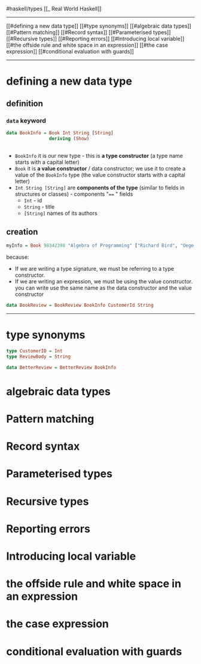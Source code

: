 #haskell/types 
[[_ Real World Haskell]]

-------
[[#defining a new data type]]
[[#type synonyms]]
[[#algebraic data types]]
[[#Pattern matching]]
[[#Record syntax]]
[[#Parameterised types]]
[[#Recursive types]]
[[#Reporting errors]]
[[#Introducing local variable]]
[[#the offside rule and white space in an expression]]
[[#the case expression]]
[[#conditional evaluation with guards]]




--------------
# defining a new data type
## definition
### `data` keyword
```haskell
data BookInfo = Book Int String [String]
				deriving (Show)
				
```
- `BookInfo` it is our new type - this is **a type constructor** (a type name starts with a capital letter)
- `Book` it is **a value constructor** / data constructor; we use it to create a value of the `BookInfo` type (the value constructor starts with a capital letter)
- `Int String [String]` are **components of the type** (similar to fields in  structures or classes) - components "` == ` " fields
	- `Int` - id
	- `String` - title
	- `[String]` names of its authors

## creation
```haskell
myInfo = Book 98342398 "Algebra of Programming" ["Richard Bird", "Oege de Moor"]
```


because:
- If we are writing a type signature, we must be referring to a type constructor. 
- If we are writing an expression, we must be using the value constructor.
you can write use the same name as the data constructor and the value constructor
```haskell
data BookReview = BookReview BookInfo CustomerId String
```

-------
# type synonyms
```haskell
type CustomerID = Int
type ReviewBody = String

data BetterReview = BetterReview BookInfo
```



# algebraic data types




# Pattern matching








# Record syntax




# Parameterised types





# Recursive types






# Reporting errors













# Introducing  local variable












# the offside rule and white space in an expression













# the case expression





# conditional evaluation with guards
























